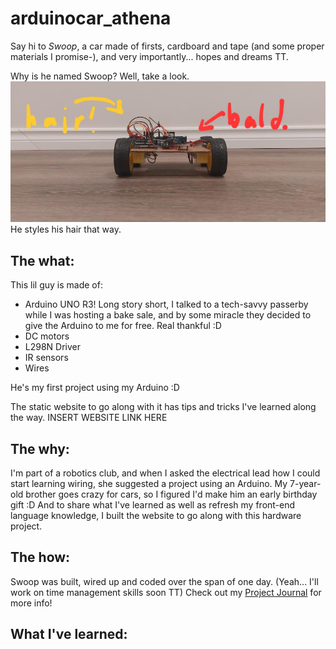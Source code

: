 # arduinocar_athena
Say hi to *Swoop*, a car made of firsts, cardboard and tape (and some proper materials I promise-), and very importantly... hopes and dreams TT.  

Why is he named Swoop? Well, take a look.  
![alt text](image.png)
He styles his hair that way.  

## The what:
This lil guy is made of:
- Arduino UNO R3! Long story short, I talked to a tech-savvy passerby while I was hosting a bake sale, and by some miracle they decided to give the Arduino to me for free. Real thankful :D
- DC motors
- L298N Driver
- IR sensors
- Wires  

He's my first project using my Arduino :D  

The static website to go along with it has tips and tricks I've learned along the way. INSERT WEBSITE LINK HERE

## The why:
I'm part of a robotics club, and when I asked the electrical lead how I could start learning wiring, she suggested a project using an Arduino. My 7-year-old brother goes crazy for cars, so I figured I'd make him an early birthday gift :D And to share what I've learned as well as refresh my front-end language knowledge, I built the website to go along with this hardware project.  

## The how:
Swoop was built, wired up and coded over the span of one day. (Yeah... I'll work on time management skills soon TT) Check out my [Project Journal](JOURNAL.md) for more info!

## What I've learned: